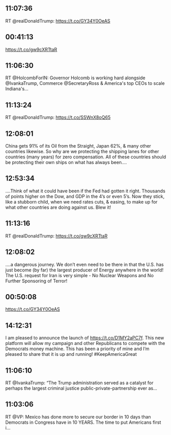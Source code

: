 ## 11:07:36
RT @realDonaldTrump: https://t.co/GY34Y0OeAS
## 00:41:13
https://t.co/gw9cXRTtaR
## 11:06:30
RT @HolcombForIN: Governor Holcomb is working hard alongside @IvankaTrump, Commerce @SecretaryRoss &amp; America's top CEOs to scale Indiana's…
## 11:13:24
RT @realDonaldTrump: https://t.co/SSWnX8oQ65
## 12:08:01
China gets 91% of its Oil from the Straight, Japan 62%, &amp; many other countries likewise. So why are we protecting the shipping lanes for other countries (many years) for zero compensation. All of these countries should be protecting their own ships on what has always been....
## 12:53:34
....Think of what it could have been if the Fed had gotten it right. Thousands of points higher on the Dow, and GDP in the 4’s or even 5’s. Now they stick, like a stubborn child, when we need rates cuts, &amp; easing, to make up for what other countries are doing against us. Blew it!
## 11:13:16
RT @realDonaldTrump: https://t.co/gw9cXRTtaR
## 12:08:02
....a dangerous journey. We don’t even need to be there in that the U.S. has just become (by far) the largest producer of Energy anywhere in the world! The U.S. request for Iran is very simple - No Nuclear Weapons and No Further Sponsoring of Terror!
## 00:50:08
https://t.co/GY34Y0OeAS
## 14:12:31
I am pleased to announce the launch of https://t.co/D1MY2aPC7f. This new platform will allow my campaign and other Republicans to compete with the Democrats money machine. This has been a priority of mine and I’m pleased to share that it is up and running! #KeepAmericaGreat
## 11:06:10
RT @IvankaTrump: “The Trump administration served as a catalyst for perhaps the largest criminal justice public-private-partnership ever as…
## 11:03:06
RT @VP: Mexico has done more to secure our border in 10 days than Democrats in Congress have in 10 YEARS. The time to put Americans first i…
